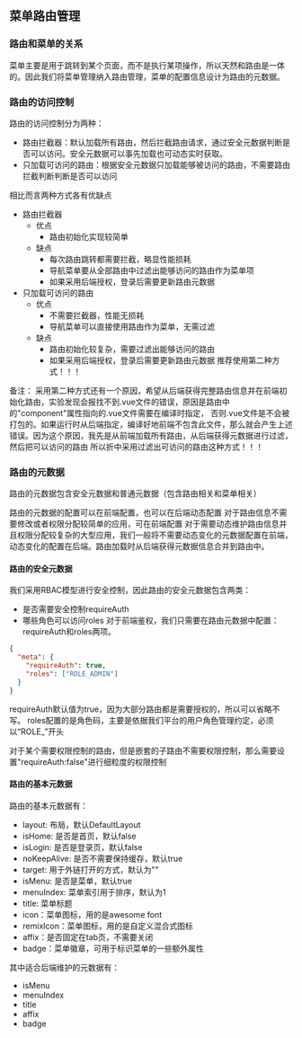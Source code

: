 ## 菜单路由管理

### 路由和菜单的关系
菜单主要是用于跳转到某个页面，而不是执行某项操作，所以天然和路由是一体的。因此我们将菜单管理纳入路由管理，菜单的配置信息设计为路由的元数据。

### 路由的访问控制
路由的访问控制分为两种：
* 路由拦截器：默认加载所有路由，然后拦截路由请求，通过安全元数据判断是否可以访问。安全元数据可以事先加载也可动态实时获取。
* 只加载可访问的路由：根据安全元数据只加载能够被访问的路由，不需要路由拦截判断判断是否可以访问

相比而言两种方式各有优缺点
* 路由拦截器
  * 优点
    * 路由初始化实现较简单
  * 缺点
    * 每次路由跳转都需要拦截，略显性能损耗
    * 导航菜单要从全部路由中过滤出能够访问的路由作为菜单项
    * 如果采用后端授权，登录后需要更新路由元数据
* 只加载可访问的路由
  * 优点
    * 不需要拦截器，性能无损耗
    * 导航菜单可以直接使用路由作为菜单，无需过滤
  * 缺点
    * 路由初始化较复杂，需要过滤出能够访问的路由
    * 如果采用后端授权，登录后需要更新路由元数据
推荐使用第二种方式！！！

备注：
采用第二种方式还有一个原因，希望从后端获得完整路由信息并在前端初始化路由，实验发现会报找不到.vue文件的错误，原因是路由中的"component"属性指向的.vue文件需要在编译时指定，
否则.vue文件是不会被打包的。如果运行时从后端指定，编译好地前端不包含此文件，那么就会产生上述错误。因为这个原因，我先是从前端加载所有路由，从后端获得元数据进行过滤，然后把可以访问的路由
所以折中采用过滤出可访问的路由这种方式！！！


### 路由的元数据
路由的元数据包含安全元数据和普通元数据（包含路由相关和菜单相关）

路由的元数据的配置可以在前端配置，也可以在后端动态配置
对于路由信息不需要修改或者权限分配较简单的应用，可在前端配置
对于需要动态维护路由信息并且权限分配较复杂的大型应用，我们一般将不需要动态变化的元数据配置在前端，动态变化的配置在后端。路由加载时从后端获得元数据信息合并到路由中。

#### 路由的安全元数据
我们采用RBAC模型进行安全控制，因此路由的安全元数据包含两类：
* 是否需要安全控制requireAuth
* 哪些角色可以访问roles
对于前端鉴权，我们只需要在路由元数据中配置：requireAuth和roles两项。
```json
{
  "meta": {
    "requireAuth": true,
    "roles": ["ROLE_ADMIN"]
  }
}
```
requireAuth默认值为true，因为大部分路由都是需要授权的，所以可以省略不写。
roles配置的是角色码，主要是依据我们平台的用户角色管理约定，必须以“ROLE_”开头

对于某个需要权限控制的路由，但是嵌套的子路由不需要权限控制，那么需要设置"requireAuth:false"进行细粒度的权限控制

#### 路由的基本元数据
路由的基本元数据有：
* layout: 布局，默认DefaultLayout
* isHome: 是否是首页，默认false
* isLogin: 是否是登录页，默认false
* noKeepAlive: 是否不需要保持缓存，默认true
* target: 用于外链打开的方式，默认为""
* isMenu: 是否是菜单，默认true
* menuIndex: 菜单索引用于排序，默认为1
* title: 菜单标题
* icon：菜单图标，用的是awesome font
* remixIcon：菜单图标，用的是自定义混合式图标
* affix：是否固定在tab页，不需要关闭
* badge：菜单徽章，可用于标识菜单的一些额外属性

其中适合后端维护的元数据有：
* isMenu
* menuIndex
* title
* affix
* badge